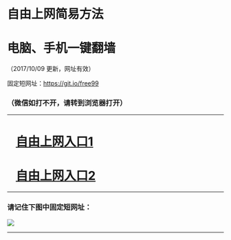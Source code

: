 ﻿# 自由上网简易方法

# 电脑、手机一键翻墙

（2017/10/09 更新，网址有效）

固定短网址：https://git.io/free99

### （微信如打不开，请转到浏览器打开）


***





# &nbsp;&nbsp; <a href="http://ft678026431.fwq-tz-1001.info/fwqtz01.html?t=10090013680 " target="_blank">自由上网入口1</a>
# &nbsp;&nbsp; <a href="http://ft2032221560.fwq-tz-1002.info/fwqtz02.html?t=100900117819 " target="_blank">自由上网入口2</a>
***

### 请记住下图中固定短网址：

<img src="https://s3-us-west-2.amazonaws.com/fwq-1001/yjfq-20170905okok.png" /> 


***

